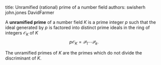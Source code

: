title: Unramified (rational) prime of a number field
authors:
    swisherh
    john.jones
    DavidFarmer

A **unramified prime** of a <a knowl="lmfdb/nf">number field </a> $K$ is a prime integer $p$ such that the ideal generated by $p$ is factored into distinct prime ideals in the ring of integers $\mathcal{O}_K$ of $K$ $$p\mathcal{O}_K = \mathcal{P}_1\cdots \mathcal{P}_k.$$

The unramified primes of $K$ are the primes which do not divide the <a knowl="lmfdb/nf.discriminant">discriminant</a> of $K$.



